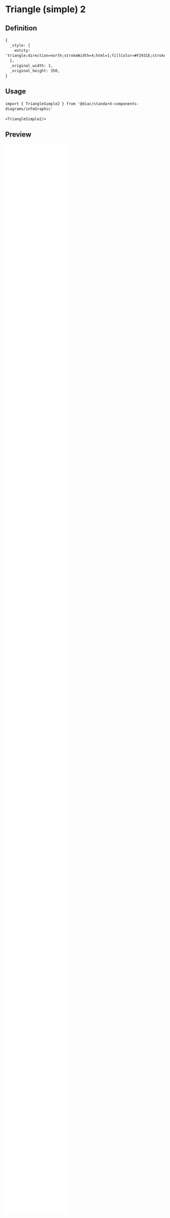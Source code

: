 # Triangle (simple) 2

## Definition

```
{
  _style: { 
    entity: 'triangle;direction=north;strokeWidth=4;html=1;fillColor=#F2931E;strokeColor=#ffffff;shadow=0;fontSize=10;fontColor=#FFFFFF;align=center;fontStyle=0;whiteSpace=wrap;spacing=10;',
  },
  _original_width: 1,
  _original_height: 350,
}
```

## Usage

```
import { TriangleSimple2 } from '@diac/standard-components-diagrams/infoGraphic'

<TriangleSimple2/>
```

## Preview

<img src="./triangle-simple-2.png" width="200"/>
